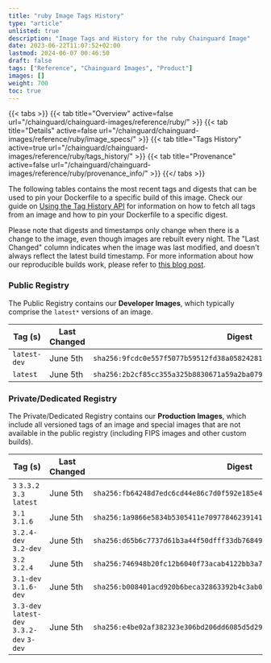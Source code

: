 ```yaml
---
title: "ruby Image Tags History"
type: "article"
unlisted: true
description: "Image Tags and History for the ruby Chainguard Image"
date: 2023-06-22T11:07:52+02:00
lastmod: 2024-06-07 00:46:50
draft: false
tags: ["Reference", "Chainguard Images", "Product"]
images: []
weight: 700
toc: true
---
```


{{< tabs >}}
{{< tab title="Overview" active=false url="/chainguard/chainguard-images/reference/ruby/" >}}
{{< tab title="Details" active=false url="/chainguard/chainguard-images/reference/ruby/image_specs/" >}}
{{< tab title="Tags History" active=true url="/chainguard/chainguard-images/reference/ruby/tags_history/" >}}
{{< tab title="Provenance" active=false url="/chainguard/chainguard-images/reference/ruby/provenance_info/" >}}
{{</ tabs >}}

The following tables contains the most recent tags and digests that can be used to pin your Dockerfile to a specific build of this image. Check our guide on [Using the Tag History API](/chainguard/chainguard-images/using-the-tag-history-api/) for information on how to fetch all tags from an image and how to pin your Dockerfile to a specific digest.

Please note that digests and timestamps only change when there is a change to the image, even though images are rebuilt every night. The "Last Changed" column indicates when the image was last modified, and doesn't always reflect the latest build timestamp. For more information about how our reproducible builds work, please refer to [this blog post](https://www.chainguard.dev/unchained/reproducing-chainguards-reproducible-image-builds).

### Public Registry
The Public Registry contains our **Developer Images**, which typically comprise the `latest*` versions of an image.

| Tag (s)       | Last Changed | Digest                                                                    |
|---------------|--------------|---------------------------------------------------------------------------|
|  `latest-dev` | June 5th     | `sha256:9fcdc0e557f5077b59512fd38a05824281f0f525dcfcf39557e17e73b49f281d` |
|  `latest`     | June 5th     | `sha256:2b2cf85cc355a325b8830671a59a2ba07938611c9bb1e7bcb7248c39f8e0991f` |


### Private/Dedicated Registry
The Private/Dedicated Registry contains our **Production Images**, which include all versioned tags of an image and special images that are not available in the public registry (including FIPS images and other custom builds).

| Tag (s)                                     | Last Changed | Digest                                                                    |
|---------------------------------------------|--------------|---------------------------------------------------------------------------|
|  `3` `3.3.2` `3.3` `latest`                 | June 5th     | `sha256:fb64248d7edc6cd44e86c7d0f592e185e4dcb473279c807fd8fd0dd7e9b92263` |
|  `3.1` `3.1.6`                              | June 5th     | `sha256:1a9866e5834b5305411e7097784623914186be724b9684064c70680b07732f39` |
|  `3.2.4-dev` `3.2-dev`                      | June 5th     | `sha256:d65b6c7737d61b3a44f50dfff33db76849328480ffc598ed094024fa2588f594` |
|  `3.2` `3.2.4`                              | June 5th     | `sha256:746948b20fc12b6040f73acab4122bb3a75991cdb3165442a729099b10ba2960` |
|  `3.1-dev` `3.1.6-dev`                      | June 5th     | `sha256:b008401acd920b6beca32863392b4c3ab0bc71fda12c4cb942da91a6d57c77c4` |
|  `3.3-dev` `latest-dev` `3.3.2-dev` `3-dev` | June 5th     | `sha256:e4be02af382323e306bd206dd6085d5d29fd8d71eb7b63257293c365c54e0350` |

